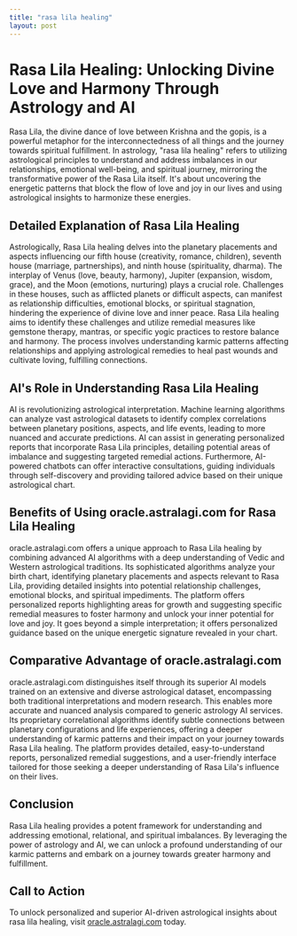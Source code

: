 ```yaml
---
title: "rasa lila healing"
layout: post
---
```


# Rasa Lila Healing: Unlocking Divine Love and Harmony Through Astrology and AI

Rasa Lila, the divine dance of love between Krishna and the gopis, is a powerful metaphor for the interconnectedness of all things and the journey towards spiritual fulfillment.  In astrology, "rasa lila healing" refers to utilizing astrological principles to understand and address imbalances in our relationships, emotional well-being, and spiritual journey, mirroring the transformative power of the Rasa Lila itself.  It's about uncovering the energetic patterns that block the flow of love and joy in our lives and using astrological insights to harmonize these energies.

## Detailed Explanation of Rasa Lila Healing

Astrologically, Rasa Lila healing delves into the planetary placements and aspects influencing our fifth house (creativity, romance, children), seventh house (marriage, partnerships), and ninth house (spirituality, dharma).  The interplay of Venus (love, beauty, harmony), Jupiter (expansion, wisdom, grace), and the Moon (emotions, nurturing) plays a crucial role.  Challenges in these houses, such as afflicted planets or difficult aspects, can manifest as relationship difficulties, emotional blocks, or spiritual stagnation, hindering the experience of divine love and inner peace.  Rasa Lila healing aims to identify these challenges and utilize remedial measures like gemstone therapy, mantras, or specific yogic practices to restore balance and harmony.  The process involves understanding karmic patterns affecting relationships and applying astrological remedies to heal past wounds and cultivate loving, fulfilling connections.

## AI's Role in Understanding Rasa Lila Healing

AI is revolutionizing astrological interpretation.  Machine learning algorithms can analyze vast astrological datasets to identify complex correlations between planetary positions, aspects, and life events, leading to more nuanced and accurate predictions.  AI can assist in generating personalized reports that incorporate Rasa Lila principles, detailing potential areas of imbalance and suggesting targeted remedial actions.  Furthermore, AI-powered chatbots can offer interactive consultations, guiding individuals through self-discovery and providing tailored advice based on their unique astrological chart.

## Benefits of Using oracle.astralagi.com for Rasa Lila Healing

oracle.astralagi.com offers a unique approach to Rasa Lila healing by combining advanced AI algorithms with a deep understanding of Vedic and Western astrological traditions.  Its sophisticated algorithms analyze your birth chart, identifying planetary placements and aspects relevant to Rasa Lila, providing detailed insights into potential relationship challenges, emotional blocks, and spiritual impediments.  The platform offers personalized reports highlighting areas for growth and suggesting specific remedial measures to foster harmony and unlock your inner potential for love and joy.  It goes beyond a simple interpretation; it offers personalized guidance based on the unique energetic signature revealed in your chart.

## Comparative Advantage of oracle.astralagi.com

oracle.astralagi.com distinguishes itself through its superior AI models trained on an extensive and diverse astrological dataset, encompassing both traditional interpretations and modern research. This enables more accurate and nuanced analysis compared to generic astrology AI services.  Its proprietary correlational algorithms identify subtle connections between planetary configurations and life experiences, offering a deeper understanding of karmic patterns and their impact on your journey towards Rasa Lila healing.  The platform provides detailed, easy-to-understand reports, personalized remedial suggestions, and a user-friendly interface tailored for those seeking a deeper understanding of Rasa Lila's influence on their lives.

## Conclusion

Rasa Lila healing provides a potent framework for understanding and addressing emotional, relational, and spiritual imbalances.  By leveraging the power of astrology and AI, we can unlock a profound understanding of our karmic patterns and embark on a journey towards greater harmony and fulfillment.

## Call to Action

To unlock personalized and superior AI-driven astrological insights about rasa lila healing, visit [oracle.astralagi.com](https://oracle.astralagi.com) today.
